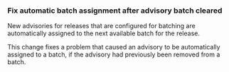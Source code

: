 ### Fix automatic batch assignment after advisory batch cleared

New advisories for releases that are configured for batching are automatically
assigned to the next available batch for the release.

This change fixes a problem that caused an advisory to be automatically assigned
to a batch, if the advisory had previously been removed from a batch.
